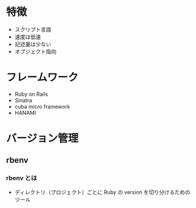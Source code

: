 # 特徴

- スクリプト言語
- 速度は低速
- 記述量は少ない
- オブジェクト指向

# フレームワーク

- Ruby on Rails
- Sinatra
- cuba micro framework
- HANAMI

# バージョン管理

## rbenv

### rbenv とは

- ディレクトリ（プロジェクト）ごとに Ruby の version を切り分けるためのツール

